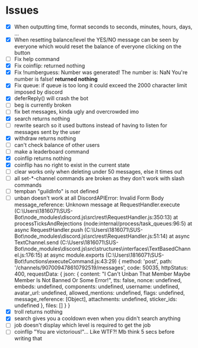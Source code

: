 # Issues

- [x] When outputting time, format seconds to seconds, minutes, hours, days, ...
- [x] When resetting balance/level the YES/NO message can be seen by everyone which would reset the balance of everyone clicking on the button
- [ ] Fix help command
- [x] Fix coinflip: returned nothing
- [x] Fix !numberguess:
 Number was generated! The number is: NaN
 You're number is false!
 __returned nothing__
- [x] Fix queue: if queue is too long it could exceed the 2000 character limit imposed by discord
- [x] deferReply() will crash the bot
- [ ] beg is currently broken
- [ ] fix bet messages, kinda ugly and overcrowded imo
- [x] search returns nothing
- [ ] rewrite search so it used buttons instead of having to listen for messages sent by the user
- [x] withdraw returns nothing
- [ ] can't check balance of other users
- [ ] make a leaderboard command
- [x] coinflip returns nothing
- [x] coinflip has no right to exist in the current state
- [ ] clear works only when deleting under 50 messages, else it times out
- [ ] all set-*-channel commands are broken as they don't work with slash commands
- [ ] tempban "guildInfo" is not defined
- [ ] unban doesn't work at all
DiscordAPIError: Invalid Form Body
message_reference: Unknown message
    at RequestHandler.execute (C:\Users\1816071\SUS-Bot\node_modules\discord.js\src\rest\RequestHandler.js:350:13)
    at processTicksAndRejections (node:internal/process/task_queues:96:5)
    at async RequestHandler.push (C:\Users\1816071\SUS-Bot\node_modules\discord.js\src\rest\RequestHandler.js:51:14)
    at async TextChannel.send (C:\Users\1816071\SUS-Bot\node_modules\discord.js\src\structures\interfaces\TextBasedChannel.js:176:15)
    at async module.exports (C:\Users\1816071\SUS-Bot\functions\executeCommand.js:43:29) {
  method: 'post',
  path: '/channels/907009478610792519/messages',
  code: 50035,
  httpStatus: 400,
  requestData: {
    json: {
      content: "I Can't Unban That Member Maybe Member Is Not Banned Or Some Error!",
      tts: false,
      nonce: undefined,
      embeds: undefined,
      components: undefined,
      username: undefined,
      avatar_url: undefined,
      allowed_mentions: undefined,
      flags: undefined,
      message_reference: [Object],
      attachments: undefined,
      sticker_ids: undefined
    },
    files: []
  }
}
- [x] troll returns nothing
- [x] search gives you a cooldown even when you didn't search anything
- [ ] job doesn't display which level is required to get the job
- [ ] coinflip "You are victorious!"... Like WTF?! Mb think 5 secs before writing that
